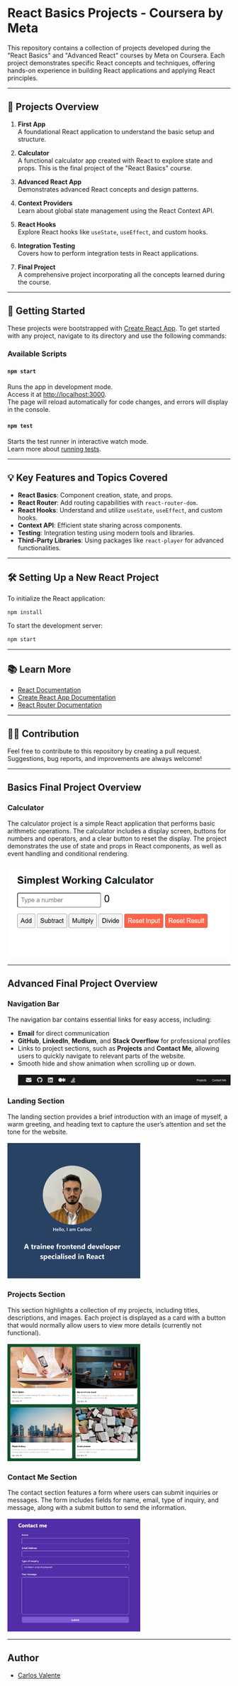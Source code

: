 # React Basics Projects - Coursera by Meta

This repository contains a collection of projects developed during the "React Basics" and "Advanced React" courses by Meta on Coursera. Each project demonstrates specific React concepts and techniques, offering hands-on experience in building React applications and applying React principles.

---

## 📂 Projects Overview

1. **First App**  
   A foundational React application to understand the basic setup and structure.

2. **Calculator**  
   A functional calculator app created with React to explore state and props. This is the final project of the "React Basics" course.

3. **Advanced React App**  
   Demonstrates advanced React concepts and design patterns.

4. **Context Providers**  
   Learn about global state management using the React Context API.

5. **React Hooks**  
   Explore React hooks like `useState`, `useEffect`, and custom hooks.

6. **Integration Testing**  
   Covers how to perform integration tests in React applications.

7. **Final Project**  
   A comprehensive project incorporating all the concepts learned during the course.

---

## 🚀 Getting Started

These projects were bootstrapped with [Create React App](https://github.com/facebook/create-react-app). To get started with any project, navigate to its directory and use the following commands:

### Available Scripts

#### `npm start`
Runs the app in development mode.  
Access it at [http://localhost:3000](http://localhost:3000).  
The page will reload automatically for code changes, and errors will display in the console.

#### `npm test`
Starts the test runner in interactive watch mode.  
Learn more about [running tests](https://facebook.github.io/create-react-app/docs/running-tests).

---

## 💡 Key Features and Topics Covered

- **React Basics**: Component creation, state, and props.  
- **React Router**: Add routing capabilities with `react-router-dom`.  
- **React Hooks**: Understand and utilize `useState`, `useEffect`, and custom hooks.  
- **Context API**: Efficient state sharing across components.  
- **Testing**: Integration testing using modern tools and libraries.  
- **Third-Party Libraries**: Using packages like `react-player` for advanced functionalities.  

---

## 🛠 Setting Up a New React Project

To initialize the React application:
```bash
npm install
```

To start the development server:
```bash
npm start
```

---

## 📚 Learn More

- [React Documentation](https://reactjs.org/)  
- [Create React App Documentation](https://facebook.github.io/create-react-app/docs/getting-started)  
- [React Router Documentation](https://reactrouter.com/)  

---

## 👩‍💻 Contribution

Feel free to contribute to this repository by creating a pull request. Suggestions, bug reports, and improvements are always welcome!

---

## Basics Final Project Overview
### Calculator
The calculator project is a simple React application that performs basic arithmetic operations. The calculator includes a display screen, buttons for numbers and operators, and a clear button to reset the display. The project demonstrates the use of state and props in React components, as well as event handling and conditional rendering.
<br><br>
![Calculator](repository-images/Calculator.png)

---

## Advanced Final Project Overview

### Navigation Bar
The navigation bar contains essential links for easy access, including:
- **Email** for direct communication
- **GitHub**, **LinkedIn**, **Medium**, and **Stack Overflow** for professional profiles
- Links to project sections, such as **Projects** and **Contact Me**, allowing users to quickly navigate to relevant parts of the website.
- Smooth hide and show animation when scrolling up or down.
<br><br>![Calculator](repository-images/React-App-0.png)

### Landing Section
The landing section provides a brief introduction with an image of myself, a warm greeting, and heading text to capture the user’s attention and set the tone for the website.
<br><br><img src="repository-images/React-App-1.png" width="300"/>

### Projects Section
This section highlights a collection of my projects, including titles, descriptions, and images. Each project is displayed as a card with a button that would normally allow users to view more details (currently not functional). 
<br><br><img src="repository-images/React-App-2.png" width="300"/>

### Contact Me Section
The contact section features a form where users can submit inquiries or messages. The form includes fields for name, email, type of inquiry, and message, along with a submit button to send the information.
<br><br><img src="repository-images/React-App-3.png" width="300"/>

---

## Author

- [Carlos Valente](https://github.com/CFMVCarlos)